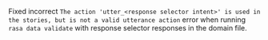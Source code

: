 Fixed incorrect `The action 'utter_<response selector intent>' is used in the stories, but is not a valid utterance action`
error when running `rasa data validate` with response selector responses in the domain file.
